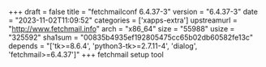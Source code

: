 +++
draft = false
title = "fetchmailconf 6.4.37-3"
version = "6.4.37-3"
date = "2023-11-02T11:09:52"
categories = ['xapps-extra']
upstreamurl = "http://www.fetchmail.info"
arch = "x86_64"
size = "55988"
usize = "325592"
sha1sum = "00835b4935ef192805475cc65b02db60582fe13c"
depends = "['tk>=8.6.4', 'python3-tk>=2.7.11-4', 'dialog', 'fetchmail>=6.4.37']"
+++
fetchmail setup tool
